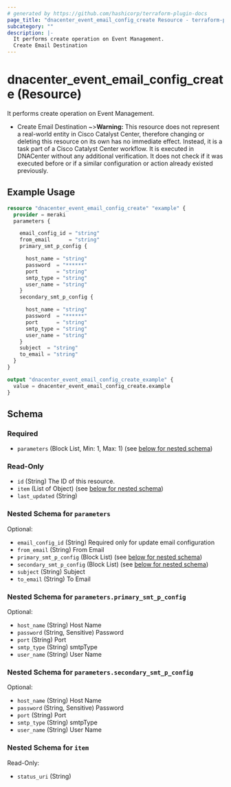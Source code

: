 ```yaml
---
# generated by https://github.com/hashicorp/terraform-plugin-docs
page_title: "dnacenter_event_email_config_create Resource - terraform-provider-dnacenter"
subcategory: ""
description: |-
  It performs create operation on Event Management.
  Create Email Destination
---
```


# dnacenter_event_email_config_create (Resource)

It performs create operation on Event Management.

- Create Email Destination
~>**Warning:**
This resource does not represent a real-world entity in Cisco Catalyst Center, therefore changing or deleting this resource on its own has no immediate effect.
Instead, it is a task part of a Cisco Catalyst Center workflow. It is executed in DNACenter without any additional verification. It does not check if it was executed before or if a similar configuration or action already existed previously.

## Example Usage

```terraform
resource "dnacenter_event_email_config_create" "example" {
  provider = meraki
  parameters {

    email_config_id = "string"
    from_email      = "string"
    primary_smt_p_config {

      host_name = "string"
      password  = "******"
      port      = "string"
      smtp_type = "string"
      user_name = "string"
    }
    secondary_smt_p_config {

      host_name = "string"
      password  = "******"
      port      = "string"
      smtp_type = "string"
      user_name = "string"
    }
    subject  = "string"
    to_email = "string"
  }
}

output "dnacenter_event_email_config_create_example" {
  value = dnacenter_event_email_config_create.example
}
```

<!-- schema generated by tfplugindocs -->
## Schema

### Required

- `parameters` (Block List, Min: 1, Max: 1) (see [below for nested schema](#nestedblock--parameters))

### Read-Only

- `id` (String) The ID of this resource.
- `item` (List of Object) (see [below for nested schema](#nestedatt--item))
- `last_updated` (String)

<a id="nestedblock--parameters"></a>
### Nested Schema for `parameters`

Optional:

- `email_config_id` (String) Required only for update email configuration
- `from_email` (String) From Email
- `primary_smt_p_config` (Block List) (see [below for nested schema](#nestedblock--parameters--primary_smt_p_config))
- `secondary_smt_p_config` (Block List) (see [below for nested schema](#nestedblock--parameters--secondary_smt_p_config))
- `subject` (String) Subject
- `to_email` (String) To Email

<a id="nestedblock--parameters--primary_smt_p_config"></a>
### Nested Schema for `parameters.primary_smt_p_config`

Optional:

- `host_name` (String) Host Name
- `password` (String, Sensitive) Password
- `port` (String) Port
- `smtp_type` (String) smtpType
- `user_name` (String) User Name


<a id="nestedblock--parameters--secondary_smt_p_config"></a>
### Nested Schema for `parameters.secondary_smt_p_config`

Optional:

- `host_name` (String) Host Name
- `password` (String, Sensitive) Password
- `port` (String) Port
- `smtp_type` (String) smtpType
- `user_name` (String) User Name



<a id="nestedatt--item"></a>
### Nested Schema for `item`

Read-Only:

- `status_uri` (String)

